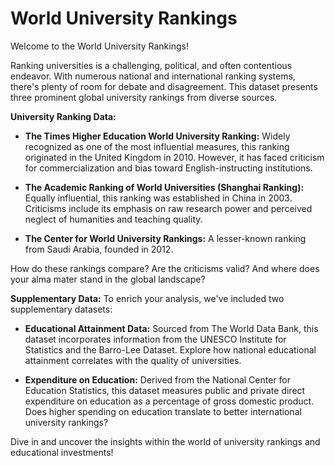 # World University Rankings

Welcome to the World University Rankings!

Ranking universities is a challenging, political, and often contentious endeavor. With numerous national and international ranking systems, there's plenty of room for debate and disagreement. This dataset presents three prominent global university rankings from diverse sources.

**University Ranking Data:**
- **The Times Higher Education World University Ranking:** Widely recognized as one of the most influential measures, this ranking originated in the United Kingdom in 2010. However, it has faced criticism for commercialization and bias toward English-instructing institutions.
  
- **The Academic Ranking of World Universities (Shanghai Ranking):** Equally influential, this ranking was established in China in 2003. Criticisms include its emphasis on raw research power and perceived neglect of humanities and teaching quality.
  
- **The Center for World University Rankings:** A lesser-known ranking from Saudi Arabia, founded in 2012.

How do these rankings compare? Are the criticisms valid? And where does your alma mater stand in the global landscape?

**Supplementary Data:**
To enrich your analysis, we've included two supplementary datasets:
- **Educational Attainment Data:** Sourced from The World Data Bank, this dataset incorporates information from the UNESCO Institute for Statistics and the Barro-Lee Dataset. Explore how national educational attainment correlates with the quality of universities.
  
- **Expenditure on Education:** Derived from the National Center for Education Statistics, this dataset measures public and private direct expenditure on education as a percentage of gross domestic product. Does higher spending on education translate to better international university rankings?

Dive in and uncover the insights within the world of university rankings and educational investments!
